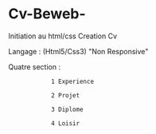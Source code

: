 # Cv-Beweb-

Initiation au html/css 
Creation Cv 

Langage : (Html5/Css3) "Non Responsive"

Quatre section :

                1 Experience
                
                2 Projet
                
                3 Diplome
                
                4 Loisir
